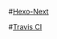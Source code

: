 #[Hexo-Next](http://theme-next.iissnan.com/)

#[Travis CI](https://travis-ci.org/lzhr/Blog-Hexo-Travis-CI)
